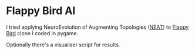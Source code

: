 # Flappy Bird AI

I tried applying NeuroEvolution of Augmenting Topologies ([NEAT](https://neat-python.readthedocs.io/en/latest/index.html)) to [Flappy Bird](https://github.com/ivantronics/flappy_bird) clone I coded in pygame. 

Optionally there's a visualiser script for results.

